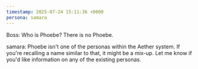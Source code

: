 ```yaml
---
timestamp: 2025-07-24 15:11:36 +0000
persona: samara
---
```


Boss: Who is Phoebe? There is no Phoebe.

samara: Phoebe isn't one of the personas within the Aether system. If you're recalling a name similar to that, it might be a mix-up. Let me know if you'd like information on any of the existing personas.